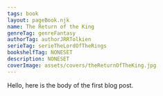 ```yaml
---
tags: book
layout: pageBook.njk
name: The Return of the King
genreTag: genreFantasy
authorTag: authorJRRTolkien
serieTag: serieTheLordOfTheRings
bookshelfTag: NONESET
description: NONESET
coverImage: assets/covers/theReturnOfTheKing.jpg
---
```


Hello, here is the body of the first blog post.